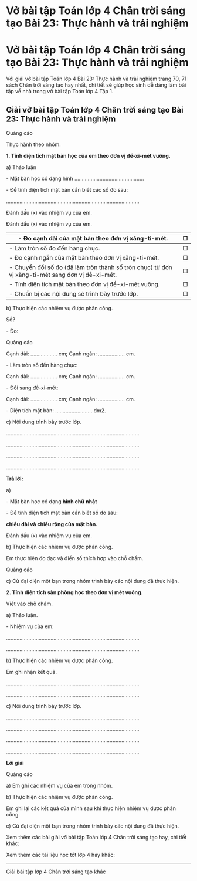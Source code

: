 # Vở bài tập Toán lớp 4 Chân trời sáng tạo Bài 23: Thực hành và trải nghiệm

# Vở bài tập Toán lớp 4 Chân trời sáng tạo Bài 23: Thực hành và trải nghiệm

Với giải vở bài tập Toán lớp 4 Bài 23: Thực hành và trải nghiệm trang 70, 71 sách Chân trời sáng tạo hay nhất, chi tiết sẽ giúp học sinh dễ dàng làm bài tập về nhà trong vở bài tập Toán lớp 4 Tập 1.

## Giải vở bài tập Toán lớp 4 Chân trời sáng tạo Bài 23: Thực hành và trải nghiệm

Quảng cáo

Thực hành theo nhóm.

**1\. Tính diện tích mặt bàn học của em theo đơn vị đề-xi-mét vuông.**

a) Thảo luận

\- Mặt bàn học có dạng hình ...............................................

\- Để tính diện tích mặt bàn cần biết các số đo sau:

..........................................................................................

Đánh dấu (x) vào nhiệm vụ của em.

Đánh dấu (x) vào nhiệm vụ của em.

\- Đo cạnh dài của mặt bàn theo đơn vị xăng-ti-mét. |  □  
---|---  
\- Làm tròn số đo đến hàng chục. |  □  
\- Đo cạnh ngắn của mặt bàn theo đơn vị xăng-ti-mét. |  □  
\- Chuyển đổi số đo (đã làm tròn thành số tròn chục) từ đơn vị xăng-ti-mét sang đơn vị đề-xi-mét. |  □  
\- Tính diện tích mặt bàn theo đơn vị đề-xi-mét vuông. |  □  
\- Chuẩn bị các nội dung sẽ trình bày trước lớp. | □  
  
b) Thực hiện các nhiệm vụ được phân công.

Số?

\- Đo:

Quảng cáo

Cạnh dài: .................. cm; Cạnh ngắn: .................. cm.

\- Làm tròn số đến hàng chục:

Cạnh dài: .................. cm; Cạnh ngắn: .................. cm.

\- Đổi sang đề-xi-mét:

Cạnh dài: .................. cm; Cạnh ngắn: .................. cm.

\- Diện tích mặt bàn: ......................... dm2.

c) Nội dung trình bày trước lớp.

..........................................................................................

..........................................................................................

..........................................................................................

..........................................................................................

**Trả lời:**

a) 

\- Mặt bàn học có dạng **hình chữ nhật**

\- Để tính diện tích mặt bàn cần biết số đo sau: 

**chiều dài và chiều rộng của mặt bàn.**

Đánh dấu (x) vào nhiệm vụ của em.

b) Thực hiện các nhiệm vụ được phân công.

Em thực hiện đo đạc và điền số thích hợp vào chỗ chấm.

Quảng cáo

c) Cử đại diện một bạn trong nhóm trình bày các nội dung đã thực hiện.

**2\. Tính diện tích sàn phòng học theo đơn vị mét vuông.**

Viết vào chỗ chấm.

a) Thảo luận.

\- Nhiệm vụ của em:

..........................................................................................

..........................................................................................

b) Thực hiện các nhiệm vụ được phân công.

Em ghi nhận kết quả.

..........................................................................................

..........................................................................................

c) Nội dung trình bày trước lớp.

..........................................................................................

..........................................................................................

..........................................................................................

..........................................................................................

**Lời giải**

Quảng cáo

a) Em ghi các nhiệm vụ của em trong nhóm.

b) Thực hiện các nhiệm vụ được phân công.

Em ghi lại các kết quả của mình sau khi thực hiện nhiệm vụ được phân công.

c) Cử đại diện một bạn trong nhóm trình bày các nội dung đã thực hiện.

Xem thêm các bài giải vở bài tập Toán lớp 4 Chân trời sáng tạo hay, chi tiết khác:

Xem thêm các tài liệu học tốt lớp 4 hay khác:

* * *

Giải bài tập lớp 4 Chân trời sáng tạo khác
